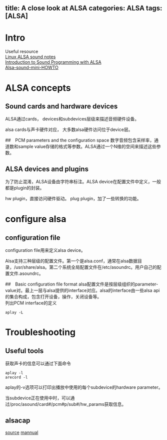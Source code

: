 title: A close look at ALSA
categories: ALSA
tags: [ALSA]
---

# Intro
Useful resource   
[Linux ALSA sound notes](http://www.sabi.co.uk/Notes/linuxSoundALSA.html)   
[Introduction to Sound Programming with ALSA](http://www.linuxjournal.com/article/6735)   
[Alsa-sound-mini-HOWTO](http://www.alsa-project.org/~valentyn/Alsa-sound-mini-HOWTO.html)

# ALSA concepts

## Sound cards and hardware devices
ALSA通过cards， devices和subdevices层级来描述音频硬件设备。

alsa cards与声卡硬件对应， 大多数alsa硬件访问位于device层。

##　PCM parameters and the configuration space
数字音频包含采样率，通道数和sample value存储的格式等参数。ALSA通过一个N维的空间来描述这些参数。

## ALSA devices and plugins
为了防止混淆，ALSA设备由字符串标注。ALSA device在配置文件中定义，一般都是plugin的封装。

hw plugin，直接访问硬件驱动。
plug plugin，加了一些转换的功能。

# configure alsa

## configuration file
configuration file用来定义alsa device。

Alsa支持三种层级的配置文件。第一个是alsa.conf，通常在alsa数据目录，/usr/share/alsa。第二个系统全局配置文件在/etc/asoundrc。用户自己的配置文件.asoundrc。

##　Basic configuration file format
alsa配置文件是按层级组织的parameter-value对。最上一层与alsa提供的interface对应。alsa的interface由一些alsa api的集合构成，包含打开设备，操作，关闭设备等。   
列出PCM interface的定义

	aplay -L

# Troubleshooting

## Useful tools
获取声卡的信息可以通过下面命令

	aplay -l
	arecord -l

aplay的-v选项可以打印出播放中使用的每个subdevice的hardware parameter。

当subdevice正在使用中时，可以通过/proc/asound/card#/pcm#p/sub#/hw_params获取信息。

## alsacap
[source](http://www.volkerschatz.com/noise/alsacap.tgz)
[mannual](http://www.volkerschatz.com/noise/alsacap.html)

